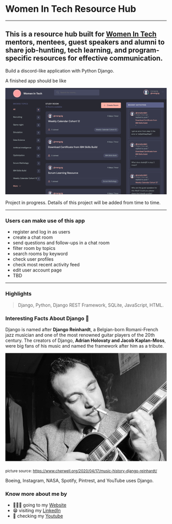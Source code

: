 # Women In Tech Resource Hub

---

## This is a resource hub built for [Women In Tech](https://accesemployment.ca/programs/programs-for-women/women-in-technology) mentors, mentees, guest speakers and alumni to share job-hunting, tech learning, and program-specific resources for effective communication.

Build a discord-like application with Python Django.

A finished app should be like

![MyStudyHub App Pic](/app%20glimpse.jpg)

Project in progress. Details of this project will be added from time to time.

---

### Users can make use of this app

- register and log in as users
- create a chat room
- send questions and follow-ups in a chat room
- filter room by topics
- search rooms by keyword
- check user profiles
- check most recent activity feed
- edit user account page
- TBD

---

### Highlights

> Django, Python, Django REST Framework, SQLite, JavaScript, HTML.

### Interesting Facts About Django :guitar:

Django is named after **Django Reinhardt**, a Belgian-born Romani-French jazz musician and one of the most renowned guitar players of the 20th century. The creators of Django, **Adrian Holovaty and Jacob Kaplan-Moss**, were big fans of his music and named the framework after him as a tribute.

![MyStudyHub App Pic](/static/images/Djano-Reinhardt.webp)

<sub>picture source: https://www.cherwell.org/2020/04/17/music-history-django-reinhardt/</sub>

Boeing, Instagram, NASA, Spotify, Pintrest, and YouTube uses Django.

### Know more about me by

- 🙋🏻‍♀️ going to my [Website](https://mengyig.github.io/#)
- 😁 visiting my [LinkedIn](https://www.linkedin.com/in/mengyi-guo/)
- 🎥 checking my [Youtube](https://www.youtube.com/channel/UCu7Q8pfeEvjgTxVyj7YVxHw)
